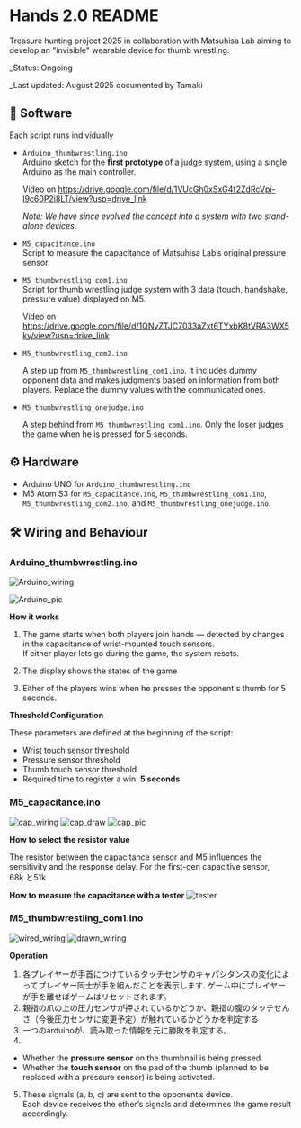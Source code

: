 # Hands 2.0 README

Treasure hunting project 2025 in collaboration with Matsuhisa Lab aiming to develop an "invisible" wearable device for thumb wrestling.

_Status: Ongoing

_Last updated: August 2025 documented by Tamaki

## 📁 Software

Each script runs individually

- `Arduino_thumbwrestling.ino`  
   Arduino sketch for the **first prototype** of a judge system, using a single Arduino as the main controller.

   Video on https://drive.google.com/file/d/1VUcGh0xSxG4f2ZdRcVpi-l9c60P2i8LT/view?usp=drive_link

   _Note: We have since evolved the concept into a system with two stand-alone devices._

- `M5_capacitance.ino`  
   Script to measure the capacitance of Matsuhisa Lab’s original pressure sensor.

- `M5_thumbwrestling_com1.ino`  
   Script for thumb wrestling judge system with 3 data (touch, handshake, pressure value) displayed on M5.

   Video on https://drive.google.com/file/d/1QNyZTJC7033aZxt6TYxbK8tVRA3WX5ky/view?usp=drive_link

- `M5_thumbwrestling_com2.ino`

   A step up from `M5_thumbwrestling_com1.ino`.
   It includes dummy opponent data and makes judgments based on information from both players.
   Replace the dummy values with the communicated ones.

- `M5_thumbwrestling_onejudge.ino`

   A step behind from `M5_thumbwrestling_com1.ino`.
   Only the loser judges the game when he is pressed for 5 seconds.
  


## ⚙️ Hardware

- Arduino UNO for `Arduino_thumbwrestling.ino`  
- M5 Atom S3 for `M5_capacitance.ino`, `M5_thumbwrestling_com1.ino`, `M5_thumbwrestling_com2.ino`, and `M5_thumbwrestling_onejudge.ino`.




## 🛠️ Wiring and Behaviour

### Arduino_thumbwrestling.ino

![Arduino_wiring](images/Arduino_thumbwresting.jpg)

![Arduino_pic](images/Arduino_pic.png)

**How it works**
1. The game starts when both players join hands — detected by changes in the capacitance of wrist-mounted touch sensors.  
   If either player lets go during the game, the system resets.

2. The display shows the states of the game

3. Either of the players wins when he presses the opponent's thumb for 5 seconds.
   

**Threshold Configuration**

These parameters are defined at the beginning of the script:

- Wrist touch sensor threshold  
- Pressure sensor threshold  
- Thumb touch sensor threshold  
- Required time to register a win: **5 seconds**


### M5_capacitance.ino

![cap_wiring](images/M5_capacitance_wire.jpg)
![cap_draw](images/M5_capacitance_draw.png)
![cap_pic](images/M5_capacitance_pic.png)

**How to select the resistor value**

The resistor between the capacitance sensor and M5 influences the sensitivity and the response delay.
For the first-gen capacitive sensor,  
68k と51k

**How to measure the capacitance with a tester**
![tester](images/tester.png)


### M5_thumbwrestling_com1.ino

![wired_wiring](images/M5_fsr_wire.jpg)
![drawn_wiring](images/M5_fsr_draw.jpg)


**Operation**
1. 各プレイヤーが手首につけているタッチセンサのキャパシタンスの変化によってプレイヤー同士が手を組んだことを表示します. ゲーム中にプレイヤーが手を離せばゲームはリセットされます。
2. 親指の爪の上の圧力センサが押されているかどうか、親指の腹のタッチせんさ（今後圧力センサに変更予定）が触れているかどうかを判定する
3. 一つのarduinoが、読み取った情報を元に勝敗を判定する。
 4. 
   - Whether the **pressure sensor** on the thumbnail is being pressed.
   - Whether the **touch sensor** on the pad of the thumb (planned to be replaced with a pressure sensor) is being activated.

5. These signals (a, b, c) are sent to the opponent’s device.  
   Each device receives the other’s signals and determines the game result accordingly.
